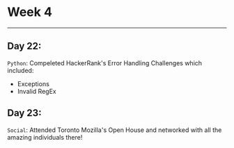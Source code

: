 # Week 4
---

## Day 22: 
`Python`: Compeleted HackerRank's Error Handling Challenges which included:
- Exceptions
- Invalid RegEx

## Day 23:
`Social`: Attended Toronto Mozilla's Open House and networked with all the amazing individuals there!
